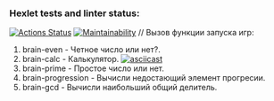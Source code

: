 ### Hexlet tests and linter status:

[![Actions Status](https://github.com/illirel/frontend-project-44/actions/workflows/hexlet-check.yml/badge.svg)](https://github.com/illirel/frontend-project-44/actions)
[![Maintainability](https://api.codeclimate.com/v1/badges/69daaa574429b055f429/maintainability)](https://codeclimate.com/github/illirel/frontend-project-44/maintainability)
// Вызов функции запуска игр:

1. brain-even - Четное число или нет?.
2. brain-calc - Калькулятор.
   [![asciicast](https://asciinema.org/a/6mPXuVTFQQj8AipfqbaagWzks.svg)](https://asciinema.org/a/6mPXuVTFQQj8AipfqbaagWzks)
3. brain-prime - Простое число или нет.
4. brain-progression - Вычисли недостающий элемент прогресии.
5. brain-gcd - Вычисли наибольший общий делитель.
